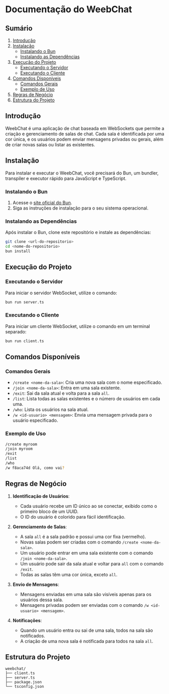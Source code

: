 # Documentação do WeebChat

## Sumário

1. [Introdução](#introdução)
2. [Instalação](#instalação)
   - [Instalando o Bun](#instalando-o-bun)
   - [Instalando as Dependências](#instalando-as-dependências)
3. [Execução do Projeto](#execução-do-projeto)
   - [Executando o Servidor](#executando-o-servidor)
   - [Executando o Cliente](#executando-o-cliente)
4. [Comandos Disponíveis](#comandos-disponíveis)
   - [Comandos Gerais](#comandos-gerais)
   - [Exemplo de Uso](#exemplo-de-uso)
5. [Regras de Negócio](#regras-de-negócio)
6. [Estrutura do Projeto](#estrutura-do-projeto)

## Introdução

WeebChat é uma aplicação de chat baseada em WebSockets que permite a criação e gerenciamento de salas de chat. Cada sala é identificada por uma cor única, e os usuários podem enviar mensagens privadas ou gerais, além de criar novas salas ou listar as existentes.

## Instalação

Para instalar e executar o WeebChat, você precisará do Bun, um bundler, transpiler e executor rápido para JavaScript e TypeScript.

### Instalando o Bun

1. Acesse o [site oficial do Bun](https://bun.sh).
2. Siga as instruções de instalação para o seu sistema operacional.

### Instalando as Dependências

Após instalar o Bun, clone este repositório e instale as dependências:

```sh
git clone <url-do-repositorio>
cd <nome-do-repositorio>
bun install
```

## Execução do Projeto

### Executando o Servidor

Para iniciar o servidor WebSocket, utilize o comando:

```sh
bun run server.ts
```

### Executando o Cliente

Para iniciar um cliente WebSocket, utilize o comando em um terminal separado:

```sh
bun run client.ts
```

## Comandos Disponíveis

### Comandos Gerais

- `/create <nome-da-sala>`: Cria uma nova sala com o nome especificado.
- `/join <nome-da-sala>`: Entra em uma sala existente.
- `/exit`: Sai da sala atual e volta para a sala `all`.
- `/list`: Lista todas as salas existentes e o número de usuários em cada uma.
- `/who`: Lista os usuários na sala atual.
- `/w <id-usuario> <mensagem>`: Envia uma mensagem privada para o usuário especificado.

### Exemplo de Uso

```sh
/create myroom
/join myroom
/exit
/list
/who
/w f8aca74d Olá, como vai?
```

## Regras de Negócio

1. **Identificação de Usuários**:
   - Cada usuário recebe um ID único ao se conectar, exibido como o primeiro bloco de um UUID.
   - O ID do usuário é colorido para fácil identificação.

2. **Gerenciamento de Salas**:
   - A sala `all` é a sala padrão e possui uma cor fixa (vermelho).
   - Novas salas podem ser criadas com o comando `/create <nome-da-sala>`.
   - Um usuário pode entrar em uma sala existente com o comando `/join <nome-da-sala>`.
   - Um usuário pode sair da sala atual e voltar para `all` com o comando `/exit`.
   - Todas as salas têm uma cor única, exceto `all`.

3. **Envio de Mensagens**:
   - Mensagens enviadas em uma sala são visíveis apenas para os usuários dessa sala.
   - Mensagens privadas podem ser enviadas com o comando `/w <id-usuario> <mensagem>`.

4. **Notificações**:
   - Quando um usuário entra ou sai de uma sala, todos na sala são notificados.
   - A criação de uma nova sala é notificada para todos na sala `all`.

## Estrutura do Projeto

```plaintext
weebchat/
├── client.ts
├── server.ts
├── package.json
└── tsconfig.json
```
